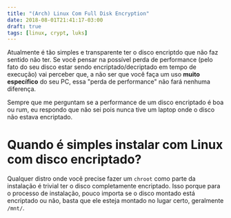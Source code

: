 ```yaml
---
title: "(Arch) Linux Com Full Disk Encryption"
date: 2018-08-01T21:41:17-03:00
draft: true
tags: [linux, crypt, luks]
---
```


Atualmente é tão simples e transparente ter o disco encriptdo que não faz sentido não ter. Se você pensar na
possível perda de performance (pelo fato do seu disco estar sendo encriptado/decriptado em tempo de execução)
vai perceber que, a não ser que você faça um uso **muito específico** do seu PC, essa "perda de performance"
não fará nenhuma diferença.

Sempre que me perguntam se a performance de um disco encriptado é boa ou rum, eu respondo que não sei pois nunca
tive um laptop onde o disco não estava encriptado.

# Quando é simples instalar com Linux com disco encriptado?

Qualquer distro onde você precise fazer um `chroot` como parte da instalação é trivial ter o disco completamente
encriptado. Isso porque para o processo de instalação, pouco importa se o disco montado está encriptado ou não, basta que
ele esteja montado no lugar certo, geralmente `/mnt/`.
